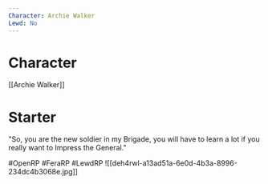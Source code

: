 ```yaml
---
Character: Archie Walker
Lewd: No
---
```

# Character
[[Archie Walker]]

# Starter
"So, you are the new soldier in my Brigade, you will have to learn a lot if you really want to Impress the General."  

#OpenRP #FeraRP #LewdRP 
![[deh4rwl-a13ad51a-6e0d-4b3a-8996-234dc4b3068e.jpg]]